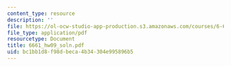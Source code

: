```yaml
---
content_type: resource
description: ''
file: https://ol-ocw-studio-app-production.s3.amazonaws.com/courses/6-661-receivers-antennas-and-signals-spring-2003/bc1bb1d8f98dbeca4b34304e995896b5_6661_hw09_soln.pdf
file_type: application/pdf
resourcetype: Document
title: 6661_hw09_soln.pdf
uid: bc1bb1d8-f98d-beca-4b34-304e995896b5
---
```

